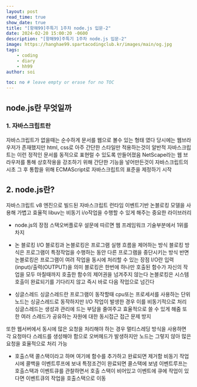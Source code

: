 ```yaml
---
layout: post
read_time: true
show_date: true
title: "[항해99]주특기 1주차 node.js 입문-2"
date: 2024-02-20 15:00:20 -0600
description: "[항해99]주특기 1주차 node.js 입문-2"
image: https://hanghae99.spartacodingclub.kr/images/main/og.jpg
tags: 
    - coding
    - diary
    - hh99
author: soi

toc: no # leave empty or erase for no TOC
---
```

## node.js란 무엇일까

### 1. 자바스크립트란
자바스크립트가 없을때는 순수하게 문서를 웹으로 볼수 있는 형태 였다 
당시에는 웹브라우저가 존재했지만 html, css로 아주 간단한 스타일만 적용하는것이 알반적
자바스크립트는 이런 정적인 문서를 동적으로 표현럴 수 있도록 만들어졌음 
NetScape라는 웹 브라우저를 통해 상호작용을 강조하기 위해 간단한 기능을 넣어만든것이 자바스크립트의 시초 
그 후 통합을 위해 ECMAScript로 자바스크립트의 표준을 제정하기 시작

## 2. node.js란?
자바스크립트 v8 엔진으로 빌드된 자바스크립트 런타임 
이벤트기반 논블로킹 모델을 사용해 가볍고 효율적 
libuv는 비동기 i/o작업을 수행할 수 있게 해주는 중요한 라이브러리

- node.js의 장점
스택오버플로우 설문에 따르면 웹 프레임워크 기술부분에서 1위를 차지
- 논 블로킹 I/O
블로킹과 논블로킹은 프로그램 실행 흐름을 제어하는 방식 블로킹 방식은 프로그램이 특정작업을 수행하는 동안 다른 프로그램을 중단시키는 방식
반면 논블로킹은 프로그램이 여려 작업을 동시에 처리할 수 있는 장점
I/O란 입력(input)/출력(OUTPUT)을 의미 블로킹은 한번에 하나만 호출된 함수가 자신의 작업을 모두 
마칠때까지 호출한 함수의 제어권을 넘겨주지 않는다 
논블로킹은 시스템 호출이 완료되기를 기다리지 않고 즉시 바로 다음 작업으로 넘긴다

- 싱글스레드 
싱글스레드란 프로그램이 동작할때 cpu또는 프로세서를 사용하는 단위 
노드는 싱글스레드로 동작하지만  I/O 작업이 발생한 경우 이를 비동기적으로 처리
싱글스레드는 생성과 관리에 드는 부담을 줄여주고 효율적으로 쓸 수 있게 해줌
또한 여러 스레드가 공유하는 자원에 대한 동시접근 접근 문제 방지

또한 웹서버에서 동시에 많은 요청을 처리해야 하는 경우 멀티스레딩 방식을 사용하면 각 요청마다 스레드를 생성해야 함으로 오버헤드가 발생하지만 노드는 그렇지 않아 많은 요청을 효율적으로 처리 가능

- 호출스택
콜스택이라고 하며 여기에 함수를 추가하고 완료되면 제거함
비동기 작업시에 콜백을 이벤트루프에 보내 특정조건이 완료되면 콜스택에 보냄
이벤트루프는 호출스택과 이벤트큐를 관찰하면서  호출 스택이 비어있고 이벤트에 큐에 작업이 있다면 이벤트큐의 작업을 호출스택으로 이동